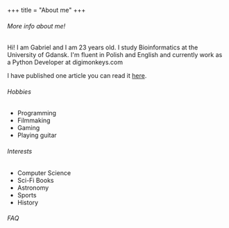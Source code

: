 +++
title = "About me"
+++

<article
              class="aero-gradient-glass rounded-lg p-4 flex flex-col border-midnight-light border"
            >
              <section
                class="aero-gradient-dark p-2 rounded-lg border-midnight border prose-sm prose-a:text-blue-500 text-white flex flex-col"
              >
                <h6
                  class="aero-gradient text-white p-2 border border-midnight rounded-lg w-full items-center flex justify-center"
                >
                  More info about me!
                </h6>
                <p>
                  Hi! I am Gabriel and I am 23 years old. I study Bioinformatics
                  at the University of Gdansk. I'm fluent in Polish and English
                  and currently work as a Python Developer at digimonkeys.com
                </p>
                <p>
                  I have published one article you can read it
                  <a href="https://dx.doi.org/10.1038/s41598-023-44488-7"
                    >here</a
                  >.
                </p>
              </section>
            </article>
            <article
              class="aero-gradient-glass rounded-lg p-4 flex flex-col border-midnight-light border"
            >
              <section
                class="aero-gradient-dark p-2 rounded-lg border-midnight border text-sm text-white flex flex-col"
              >
                <h6
                  class="aero-gradient text-white p-2 border border-midnight rounded-lg w-full items-center flex justify-center"
                >
                  Hobbies
                </h6>
                <ul class="flex flex-wrap gap-1 list-none p-2 w-full justify-between">
                  <li>Programming</li>
                  <li>Filmmaking</li>
                  <li>Gaming</li>
                  <li>Playing guitar</li>
                </ul>
              </section>
            </article>
            <article
              class="aero-gradient-glass rounded-lg p-4 flex flex-col border-midnight-light border"
            >
              <section
                class="aero-gradient-dark p-2 rounded-lg border-midnight border text-sm text-white flex flex-col"
              >
                <h6
                  class="aero-gradient text-white p-2 border border-midnight rounded-lg w-full items-center flex justify-center"
                >
                  Interests
                </h6>
                <ul class="flex flex-wrap gap-1 list-none p-2 w-full justify-between">
                  <li>Computer Science</li>
                  <li>Sci-Fi Books</li>
                  <li>Astronomy</li>
                  <li>Sports</li>
                  <li>History</li>
                </ul>
              </section>
            </article>
            <article
              class="aero-gradient-glass rounded-lg p-4 flex flex-col border-midnight-light border"
            >
              <section
                class="aero-gradient-dark p-2 rounded-lg border-midnight border prose-sm prose-a:text-blue-500 text-white flex flex-col"
              >
                <h6
                  class="aero-gradient text-white p-2 border border-midnight rounded-lg w-full items-center flex justify-center"
                >
                  FAQ
                </h6>
              </section>
            </article>
